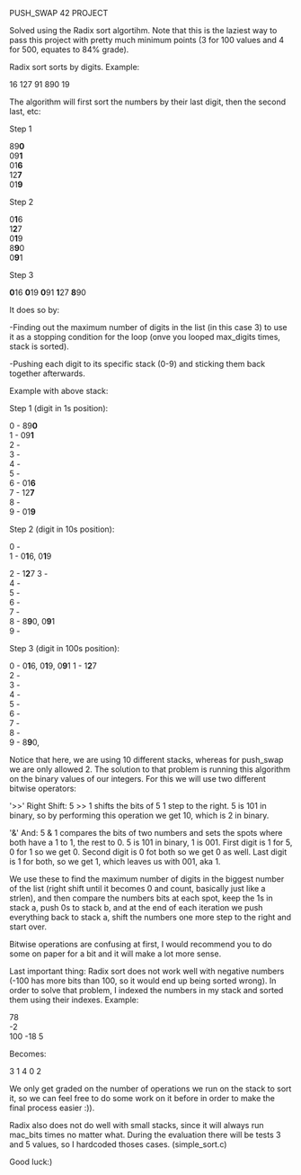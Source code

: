 PUSH_SWAP 42 PROJECT

Solved using the Radix sort algortihm. Note that this is the laziest way
to pass this project with pretty much minimum points
(3 for 100 values and 4 for 500, equates to 84% grade).

Radix sort sorts by digits. Example:

16
127
91
890
19

The algorithm will first sort the numbers by their last digit, then the second last, etc:

Step 1   

89**0**   
09**1**      
01**6**       
12**7**   
01**9**       

Step 2  

0**1**6       
1**2**7      
0**1**9       
8**9**0       
0**9**1        

Step 3

**0**16
**0**19
**0**91
**1**27
**8**90

It does so by:

-Finding out the maximum number of digits in the list (in this case 3) to use it as a
stopping condition for the loop (onve you looped max_digits times, stack is sorted).

-Pushing each digit to its specific stack (0-9) and sticking them back together afterwards.

Example with above stack:

Step 1 (digit in 1s position):

0  -  89**0**   
1  -  09**1**      
2  -   
3  -    
4  -    
5  -    
6  -  01**6**  
7  -  12**7**  
8  -    
9  -  01**9**                 

Step 2 (digit in 10s position):

0  -   
1  -  0**1**6, 0**1**9     

2  -  1**2**7
3  -    
4  -    
5  -    
6  -    
7  -  
8  -  8**9**0, 0**9**1  
9  -                                         

Step 3 (digit in 100s position):

0  -  0**1**6, 0**1**9, 0**9**1
1  -  1**2**7   
2  -  
3  -    
4  -    
5  -    
6  -    
7  -  
8  -    
9  -  8**9**0, 

Notice that here, we are using 10 different stacks, whereas for push_swap 
we are only allowed 2. 
The solution to that problem is running this algorithm on the binary values 
of our integers.
For this we will use two different bitwise operators:

'>>'    Right Shift: 5 >> 1 shifts the bits of 5 1 step to the right.
        5 is 101 in binary, so by performing this operation we get 10, which is 2 in binary.

'&'     And: 5 & 1 compares the bits of two numbers and sets the spots where both have 
        a 1 to 1, the rest to 0. 
        5 is 101 in binary, 1 is 001.
        First digit is 1 for 5, 0 for 1 so we get 0.
        Second digit is 0 fot both so we get 0 as well.
        Last digit is 1 for both, so we get 1, which leaves us with 001, aka 1.

We use these to find the maximum number of digits in the biggest number of the list (right shift until 
it becomes 0 and count, basically just like a strlen), and then compare the numbers bits at each spot,
keep the 1s in stack a, push 0s to stack b, and at the end of each iteration we push everything back to stack a, 
shift the numbers one more step to the right and start over.

Bitwise operations are confusing at first, I would recommend you to do some on paper for a bit and it
will make a lot more sense.

Last important thing: Radix sort does not work well with negative numbers (-100 has more bits than 100,
so it would end up being sorted wrong).
In order to solve that problem, I indexed the numbers in my stack and sorted them using their indexes.
Example:

78    
-2    
100
-18
5

Becomes:

3
1 
4 
0 
2

We only get graded on the number of operations we run on the stack to sort it, so we can feel free to do some work on
it before in order to make the final process easier :)).

Radix  also does not do well with small stacks, since it will always run mac_bits times no matter what.
During the evaluation there will be tests 3 and 5 values, so I hardcoded thoses cases. (simple_sort.c)

Good luck:)


        
